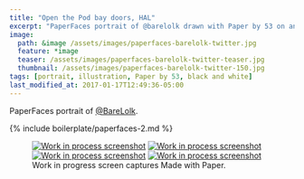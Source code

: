 ```yaml
---
title: "Open the Pod bay doors, HAL"
excerpt: "PaperFaces portrait of @barelolk drawn with Paper by 53 on an iPad."
image: 
  path: &image /assets/images/paperfaces-barelolk-twitter.jpg 
  feature: *image
  teaser: /assets/images/paperfaces-barelolk-twitter-teaser.jpg
  thumbnail: /assets/images/paperfaces-barelolk-twitter-150.jpg
tags: [portrait, illustration, Paper by 53, black and white]
last_modified_at: 2017-01-17T12:49:36-05:00
---
```


PaperFaces portrait of [@BareLolk](https://twitter.com/BareLolk).

{% include boilerplate/paperfaces-2.md %}

<figure class="third">
	<a href="/assets/images/paperfaces-barelolk-process-1-lg.jpg"><img src="/assets/images/paperfaces-barelolk-process-1-600.jpg" alt="Work in process screenshot"></a>
	<a href="/assets/images/paperfaces-barelolk-process-2-lg.jpg"><img src="/assets/images/paperfaces-barelolk-process-2-600.jpg" alt="Work in process screenshot"></a>
	<a href="/assets/images/paperfaces-barelolk-process-3-lg.jpg"><img src="/assets/images/paperfaces-barelolk-process-3-600.jpg" alt="Work in process screenshot"></a>
	<a href="/assets/images/paperfaces-barelolk-process-4-lg.jpg"><img src="/assets/images/paperfaces-barelolk-process-4-600.jpg" alt="Work in process screenshot"></a>
	<figcaption>Work in progress screen captures Made with Paper.</figcaption>
</figure>
